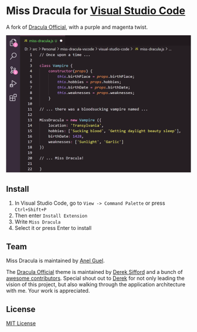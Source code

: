 # Miss Dracula for [Visual Studio Code](http://code.visualstudio.com)

A fork of [Dracula Official](https://github.com/dracula/visual-studio-code), with a purple and magenta twist.

![](screenshot.png)

## Install

1.  In Visual Studio Code, go to `View -> Command Palette` or press `Ctrl+Shift+P`
2.  Then enter `Install Extension`
3.  Write `Miss Dracula`
4.  Select it or press Enter to install

## Team
Miss Dracula is maintained by [Anel Guel](https://github.com/anelguel).

The [Dracula Official](https://github.com/dracula/visual-studio-code) theme is maintained by [Derek Sifford](https://github.com/dsifford) and a bunch of [awesome contributors](https://github.com/dracula/visual-studio-code/graphs/contributors). 
Special shout out to [Derek](https://github.com/dsifford) for not only leading the vision of this project, but also walking through the application architecture with me. Your work is appreciated.

## License

[MIT License](./LICENSE)
